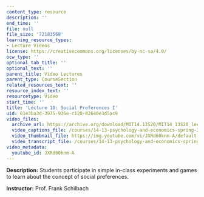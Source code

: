 ```yaml
---
content_type: resource
description: ''
end_time: ''
file: null
file_size: '72183568'
learning_resource_types:
- Lecture Videos
license: https://creativecommons.org/licenses/by-nc-sa/4.0/
ocw_type: ''
optional_tab_title: ''
optional_text: ''
parent_title: Video Lectures
parent_type: CourseSection
related_resources_text: ''
resource_index_text: ''
resourcetype: Video
start_time: ''
title: 'Lecture 10: Social Preferences I'
uid: 61e3ba3d-3975-936e-c128-82640e3d5ac9
video_files:
  archive_url: https://archive.org/download/MIT14.13S20/MIT14_13S20_lec10_300k.mp4
  video_captions_file: /courses/14-13-psychology-and-economics-spring-2020/444b9c2788fb530e8415b4e2d5c298c0_JXRd60knm-A.vtt
  video_thumbnail_file: https://img.youtube.com/vi/JXRd60knm-A/default.jpg
  video_transcript_file: /courses/14-13-psychology-and-economics-spring-2020/3156784d64963fb870acf9bf5d191d76_JXRd60knm-A.pdf
video_metadata:
  youtube_id: JXRd60knm-A
---
```


**Description:** Students participate in simple in-class experiments and games to learn about the concept of social preferences.

**Instructor:** Prof. Frank Schilbach

